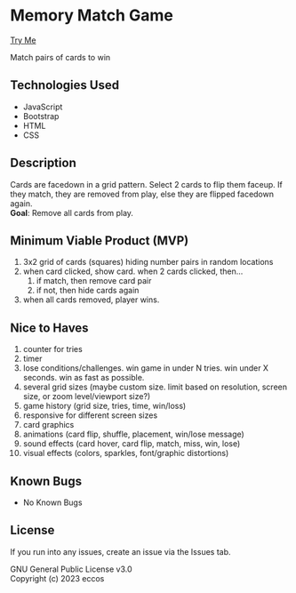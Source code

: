 # Memory Match Game

[Try Me](https://eccos.github.io/memory-match)

Match pairs of cards to win

## Technologies Used
* JavaScript
* Bootstrap
* HTML
* CSS

## Description
Cards are facedown in a grid pattern. Select 2 cards to flip them faceup. If they match, they are removed from play, else they are flipped facedown again.  
**Goal**: Remove all cards from play.

## Minimum Viable Product (MVP)
1. 3x2 grid of cards (squares) hiding number pairs in random locations
1. when card clicked, show card. when 2 cards clicked, then...
    1. if match, then remove card pair
    1. if not, then hide cards again
1. when all cards removed, player wins.

## Nice to Haves
1. counter for tries
1. timer
1. lose conditions/challenges. win game in under N tries. win under X seconds. win as fast as possible.
1. several grid sizes (maybe custom size. limit based on resolution, screen size, or zoom level/viewport size?)
1. game history (grid size, tries, time, win/loss)
1. responsive for different screen sizes
1. card graphics
1. animations (card flip, shuffle, placement, win/lose message)
1. sound effects (card hover, card flip, match, miss, win, lose)
1. visual effects (colors, sparkles, font/graphic distortions)

## Known Bugs
* No Known Bugs

## License
If you run into any issues, create an issue via the Issues tab.  

GNU General Public License v3.0  
Copyright (c) 2023 eccos
